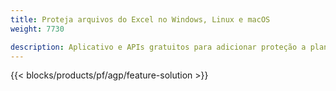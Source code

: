 ```yaml
---
title: Proteja arquivos do Excel no Windows, Linux e macOS 
weight: 7730

description: Aplicativo e APIs gratuitos para adicionar proteção a planilhas XLS, XLSX e ODS
---
```

{{< blocks/products/pf/agp/feature-solution >}} 


